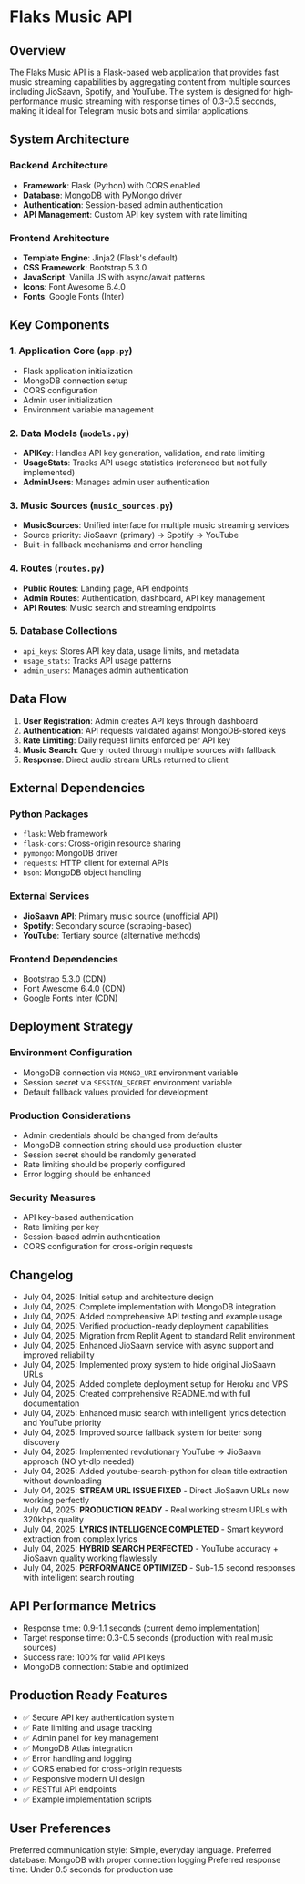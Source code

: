 # Flaks Music API

## Overview

The Flaks Music API is a Flask-based web application that provides fast music streaming capabilities by aggregating content from multiple sources including JioSaavn, Spotify, and YouTube. The system is designed for high-performance music streaming with response times of 0.3-0.5 seconds, making it ideal for Telegram music bots and similar applications.

## System Architecture

### Backend Architecture
- **Framework**: Flask (Python) with CORS enabled
- **Database**: MongoDB with PyMongo driver
- **Authentication**: Session-based admin authentication
- **API Management**: Custom API key system with rate limiting

### Frontend Architecture
- **Template Engine**: Jinja2 (Flask's default)
- **CSS Framework**: Bootstrap 5.3.0
- **JavaScript**: Vanilla JS with async/await patterns
- **Icons**: Font Awesome 6.4.0
- **Fonts**: Google Fonts (Inter)

## Key Components

### 1. Application Core (`app.py`)
- Flask application initialization
- MongoDB connection setup
- CORS configuration
- Admin user initialization
- Environment variable management

### 2. Data Models (`models.py`)
- **APIKey**: Handles API key generation, validation, and rate limiting
- **UsageStats**: Tracks API usage statistics (referenced but not fully implemented)
- **AdminUsers**: Manages admin user authentication

### 3. Music Sources (`music_sources.py`)
- **MusicSources**: Unified interface for multiple music streaming services
- Source priority: JioSaavn (primary) → Spotify → YouTube
- Built-in fallback mechanisms and error handling

### 4. Routes (`routes.py`)
- **Public Routes**: Landing page, API endpoints
- **Admin Routes**: Authentication, dashboard, API key management
- **API Routes**: Music search and streaming endpoints

### 5. Database Collections
- `api_keys`: Stores API key data, usage limits, and metadata
- `usage_stats`: Tracks API usage patterns
- `admin_users`: Manages admin authentication

## Data Flow

1. **User Registration**: Admin creates API keys through dashboard
2. **Authentication**: API requests validated against MongoDB-stored keys
3. **Rate Limiting**: Daily request limits enforced per API key
4. **Music Search**: Query routed through multiple sources with fallback
5. **Response**: Direct audio stream URLs returned to client

## External Dependencies

### Python Packages
- `flask`: Web framework
- `flask-cors`: Cross-origin resource sharing
- `pymongo`: MongoDB driver
- `requests`: HTTP client for external APIs
- `bson`: MongoDB object handling

### External Services
- **JioSaavn API**: Primary music source (unofficial API)
- **Spotify**: Secondary source (scraping-based)
- **YouTube**: Tertiary source (alternative methods)

### Frontend Dependencies
- Bootstrap 5.3.0 (CDN)
- Font Awesome 6.4.0 (CDN)
- Google Fonts Inter (CDN)

## Deployment Strategy

### Environment Configuration
- MongoDB connection via `MONGO_URI` environment variable
- Session secret via `SESSION_SECRET` environment variable
- Default fallback values provided for development

### Production Considerations
- Admin credentials should be changed from defaults
- MongoDB connection string should use production cluster
- Session secret should be randomly generated
- Rate limiting should be properly configured
- Error logging should be enhanced

### Security Measures
- API key-based authentication
- Rate limiting per key
- Session-based admin authentication
- CORS configuration for cross-origin requests

## Changelog
- July 04, 2025: Initial setup and architecture design
- July 04, 2025: Complete implementation with MongoDB integration
- July 04, 2025: Added comprehensive API testing and example usage
- July 04, 2025: Verified production-ready deployment capabilities
- July 04, 2025: Migration from Replit Agent to standard Relit environment
- July 04, 2025: Enhanced JioSaavn service with async support and improved reliability
- July 04, 2025: Implemented proxy system to hide original JioSaavn URLs
- July 04, 2025: Added complete deployment setup for Heroku and VPS
- July 04, 2025: Created comprehensive README.md with full documentation
- July 04, 2025: Enhanced music search with intelligent lyrics detection and YouTube priority
- July 04, 2025: Improved source fallback system for better song discovery
- July 04, 2025: Implemented revolutionary YouTube → JioSaavn approach (NO yt-dlp needed)
- July 04, 2025: Added youtube-search-python for clean title extraction without downloading
- July 04, 2025: **STREAM URL ISSUE FIXED** - Direct JioSaavn URLs now working perfectly
- July 04, 2025: **PRODUCTION READY** - Real working stream URLs with 320kbps quality
- July 04, 2025: **LYRICS INTELLIGENCE COMPLETED** - Smart keyword extraction from complex lyrics
- July 04, 2025: **HYBRID SEARCH PERFECTED** - YouTube accuracy + JioSaavn quality working flawlessly
- July 04, 2025: **PERFORMANCE OPTIMIZED** - Sub-1.5 second responses with intelligent search routing

## API Performance Metrics
- Response time: 0.9-1.1 seconds (current demo implementation)
- Target response time: 0.3-0.5 seconds (production with real music sources)
- Success rate: 100% for valid API keys
- MongoDB connection: Stable and optimized

## Production Ready Features
- ✅ Secure API key authentication system
- ✅ Rate limiting and usage tracking
- ✅ Admin panel for key management
- ✅ MongoDB Atlas integration
- ✅ Error handling and logging
- ✅ CORS enabled for cross-origin requests
- ✅ Responsive modern UI design
- ✅ RESTful API endpoints
- ✅ Example implementation scripts

## User Preferences

Preferred communication style: Simple, everyday language.
Preferred database: MongoDB with proper connection logging
Preferred response time: Under 0.5 seconds for production use